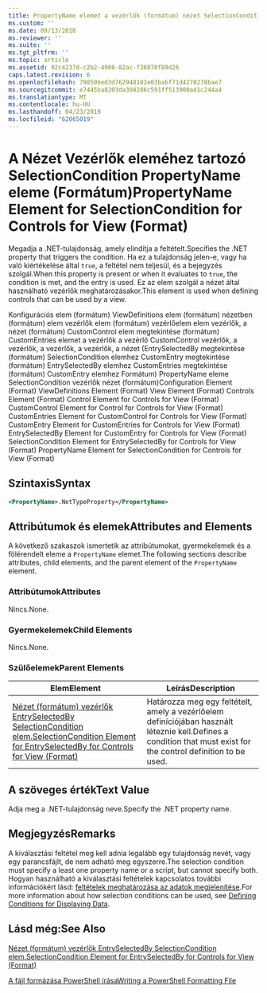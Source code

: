 ```yaml
---
title: PropertyName elemet a vezérlők (formátum) nézet SelectionCondition |} A Microsoft Docs
ms.custom: ''
ms.date: 09/13/2016
ms.reviewer: ''
ms.suite: ''
ms.tgt_pltfrm: ''
ms.topic: article
ms.assetid: 92c4237d-c2b2-4908-82ac-f36070f89d26
caps.latest.revision: 6
ms.openlocfilehash: 79859bed3d762948182e03babf71d4270278bae7
ms.sourcegitcommit: e7445ba8203da304286c591ff513900ad1c244a4
ms.translationtype: MT
ms.contentlocale: hu-HU
ms.lasthandoff: 04/23/2019
ms.locfileid: "62065019"
---
```

# <a name="propertyname-element-for-selectioncondition-for-controls-for-view-format"></a><span data-ttu-id="2b283-102">A Nézet Vezérlők eleméhez tartozó SelectionCondition PropertyName eleme (Formátum)</span><span class="sxs-lookup"><span data-stu-id="2b283-102">PropertyName Element for SelectionCondition for Controls for View (Format)</span></span>

<span data-ttu-id="2b283-103">Megadja a .NET-tulajdonság, amely elindítja a feltételt.</span><span class="sxs-lookup"><span data-stu-id="2b283-103">Specifies the .NET property that triggers the condition.</span></span> <span data-ttu-id="2b283-104">Ha ez a tulajdonság jelen-e, vagy ha való kiértékelése által `true`, a feltétel nem teljesül, és a bejegyzés szolgál.</span><span class="sxs-lookup"><span data-stu-id="2b283-104">When this property is present or when it evaluates to `true`, the condition is met, and the entry is used.</span></span> <span data-ttu-id="2b283-105">Ez az elem szolgál a nézet által használható vezérlők meghatározásakor.</span><span class="sxs-lookup"><span data-stu-id="2b283-105">This element is used when defining controls that can be used by a view.</span></span>

<span data-ttu-id="2b283-106">Konfigurációs elem (formátum) ViewDefinitions elem (formátum) nézetben (formátum) elem vezérlők elem (formátum) vezérlőelem elem vezérlők, a nézet (formátum) CustomControl elem megtekintése (formátum) CustomEntries elemet a vezérlők a vezérlő CustomControl vezérlők, a vezérlők, a vezérlők, a vezérlők, a nézet (EntrySelectedBy megtekintése (formátum) SelectionCondition elemhez CustomEntry megtekintése (formátum) EntrySelectedBy elemhez CustomEntries megtekintése (formátum) CustomEntry elemhez Formátum) PropertyName eleme SelectionCondition vezérlők nézet (formátum)</span><span class="sxs-lookup"><span data-stu-id="2b283-106">Configuration Element (Format) ViewDefinitions Element (Format) View Element (Format) Controls Element (Format) Control Element for Controls for View (Format) CustomControl Element for Control for Controls for View (Format) CustomEntries Element for CustomControl for Controls for View (Format) CustomEntry Element for CustomEntries for Controls for View (Format) EntrySelectedBy Element for CustomEntry for Controls for View (Format) SelectionCondition Element for EntrySelectedBy for Controls for View (Format) PropertyName Element for SelectionCondition for Controls for View (Format)</span></span>

## <a name="syntax"></a><span data-ttu-id="2b283-107">Szintaxis</span><span class="sxs-lookup"><span data-stu-id="2b283-107">Syntax</span></span>

```xml
<PropertyName>.NetTypeProperty</PropertyName>
```

## <a name="attributes-and-elements"></a><span data-ttu-id="2b283-108">Attribútumok és elemek</span><span class="sxs-lookup"><span data-stu-id="2b283-108">Attributes and Elements</span></span>

<span data-ttu-id="2b283-109">A következő szakaszok ismertetik az attribútumokat, gyermekelemek és a fölérendelt eleme a `PropertyName` elemet.</span><span class="sxs-lookup"><span data-stu-id="2b283-109">The following sections describe attributes, child elements, and the parent element of the `PropertyName` element.</span></span>

### <a name="attributes"></a><span data-ttu-id="2b283-110">Attribútumok</span><span class="sxs-lookup"><span data-stu-id="2b283-110">Attributes</span></span>

<span data-ttu-id="2b283-111">Nincs.</span><span class="sxs-lookup"><span data-stu-id="2b283-111">None.</span></span>

### <a name="child-elements"></a><span data-ttu-id="2b283-112">Gyermekelemek</span><span class="sxs-lookup"><span data-stu-id="2b283-112">Child Elements</span></span>

<span data-ttu-id="2b283-113">Nincs.</span><span class="sxs-lookup"><span data-stu-id="2b283-113">None.</span></span>

### <a name="parent-elements"></a><span data-ttu-id="2b283-114">Szülőelemek</span><span class="sxs-lookup"><span data-stu-id="2b283-114">Parent Elements</span></span>

|<span data-ttu-id="2b283-115">Elem</span><span class="sxs-lookup"><span data-stu-id="2b283-115">Element</span></span>|<span data-ttu-id="2b283-116">Leírás</span><span class="sxs-lookup"><span data-stu-id="2b283-116">Description</span></span>|
|-------------|-----------------|
|[<span data-ttu-id="2b283-117">Nézet (formátum) vezérlők EntrySelectedBy SelectionCondition elem.</span><span class="sxs-lookup"><span data-stu-id="2b283-117">SelectionCondition Element for EntrySelectedBy for Controls for View (Format)</span></span>](./selectioncondition-element-for-entryselectedby-for-controls-for-view-format.md)|<span data-ttu-id="2b283-118">Határozza meg egy feltételt, amely a vezérlőelem definíciójában használt léteznie kell.</span><span class="sxs-lookup"><span data-stu-id="2b283-118">Defines a condition that must exist for the control definition to be used.</span></span>|

## <a name="text-value"></a><span data-ttu-id="2b283-119">A szöveges érték</span><span class="sxs-lookup"><span data-stu-id="2b283-119">Text Value</span></span>

<span data-ttu-id="2b283-120">Adja meg a .NET-tulajdonság neve.</span><span class="sxs-lookup"><span data-stu-id="2b283-120">Specify the .NET property name.</span></span>

## <a name="remarks"></a><span data-ttu-id="2b283-121">Megjegyzés</span><span class="sxs-lookup"><span data-stu-id="2b283-121">Remarks</span></span>

<span data-ttu-id="2b283-122">A kiválasztási feltétel meg kell adnia legalább egy tulajdonság nevét, vagy egy parancsfájlt, de nem adható meg egyszerre.</span><span class="sxs-lookup"><span data-stu-id="2b283-122">The selection condition must specify a least one property name or a script, but cannot specify both.</span></span> <span data-ttu-id="2b283-123">Hogyan használható a kiválasztási feltételek kapcsolatos további információkért lásd: [feltételek meghatározása az adatok megjelenítése](./defining-conditions-for-displaying-data.md).</span><span class="sxs-lookup"><span data-stu-id="2b283-123">For more information about how selection conditions can be used, see [Defining Conditions for Displaying Data](./defining-conditions-for-displaying-data.md).</span></span>

## <a name="see-also"></a><span data-ttu-id="2b283-124">Lásd még:</span><span class="sxs-lookup"><span data-stu-id="2b283-124">See Also</span></span>

[<span data-ttu-id="2b283-125">Nézet (formátum) vezérlők EntrySelectedBy SelectionCondition elem.</span><span class="sxs-lookup"><span data-stu-id="2b283-125">SelectionCondition Element for EntrySelectedBy for Controls for View (Format)</span></span>](./selectioncondition-element-for-entryselectedby-for-controls-for-view-format.md)

[<span data-ttu-id="2b283-126">A fájl formázása PowerShell írása</span><span class="sxs-lookup"><span data-stu-id="2b283-126">Writing a PowerShell Formatting File</span></span>](./writing-a-powershell-formatting-file.md)
